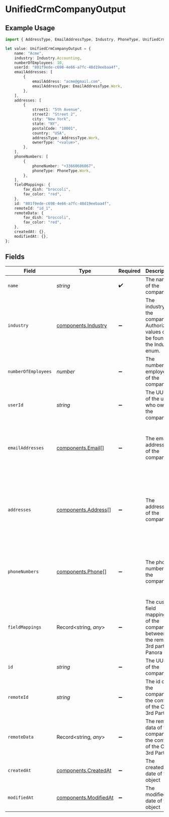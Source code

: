 # UnifiedCrmCompanyOutput

## Example Usage

```typescript
import { AddressType, EmailAddressType, Industry, PhoneType, UnifiedCrmCompanyOutput } from "@panora/sdk/models/components";

let value: UnifiedCrmCompanyOutput = {
    name: "Acme",
    industry: Industry.Accounting,
    numberOfEmployees: 10,
    userId: "801f9ede-c698-4e66-a7fc-48d19eebaa4f",
    emailAddresses: [
        {
            emailAddress: "acme@gmail.com",
            emailAddressType: EmailAddressType.Work,
        },
    ],
    addresses: [
        {
            street1: "5th Avenue",
            street2: "Street 2",
            city: "New York",
            state: "NY",
            postalCode: "10001",
            country: "USA",
            addressType: AddressType.Work,
            ownerType: "<value>",
        },
    ],
    phoneNumbers: [
        {
            phoneNumber: "+33660606067",
            phoneType: PhoneType.Work,
        },
    ],
    fieldMappings: {
        fav_dish: "broccoli",
        fav_color: "red",
    },
    id: "801f9ede-c698-4e66-a7fc-48d19eebaa4f",
    remoteId: "id_1",
    remoteData: {
        fav_dish: "broccoli",
        fav_color: "red",
    },
    createdAt: {},
    modifiedAt: {},
};
```

## Fields

| Field                                                                                                         | Type                                                                                                          | Required                                                                                                      | Description                                                                                                   | Example                                                                                                       |
| ------------------------------------------------------------------------------------------------------------- | ------------------------------------------------------------------------------------------------------------- | ------------------------------------------------------------------------------------------------------------- | ------------------------------------------------------------------------------------------------------------- | ------------------------------------------------------------------------------------------------------------- |
| `name`                                                                                                        | *string*                                                                                                      | :heavy_check_mark:                                                                                            | The name of the company                                                                                       | Acme                                                                                                          |
| `industry`                                                                                                    | [components.Industry](../../models/components/industry.md)                                                    | :heavy_minus_sign:                                                                                            | The industry of the company. Authorized values can be found in the Industry enum.                             | ACCOUNTING                                                                                                    |
| `numberOfEmployees`                                                                                           | *number*                                                                                                      | :heavy_minus_sign:                                                                                            | The number of employees of the company                                                                        | 10                                                                                                            |
| `userId`                                                                                                      | *string*                                                                                                      | :heavy_minus_sign:                                                                                            | The UUID of the user who owns the company                                                                     | 801f9ede-c698-4e66-a7fc-48d19eebaa4f                                                                          |
| `emailAddresses`                                                                                              | [components.Email](../../models/components/email.md)[]                                                        | :heavy_minus_sign:                                                                                            | The email addresses of the company                                                                            | [<br/>{<br/>"email_address": "acme@gmail.com",<br/>"email_address_type": "WORK"<br/>}<br/>]                   |
| `addresses`                                                                                                   | [components.Address](../../models/components/address.md)[]                                                    | :heavy_minus_sign:                                                                                            | The addresses of the company                                                                                  | [<br/>{<br/>"street_1": "5th Avenue",<br/>"city": "New York",<br/>"state": "NY",<br/>"country": "USA",<br/>"address_type": "WORK"<br/>}<br/>] |
| `phoneNumbers`                                                                                                | [components.Phone](../../models/components/phone.md)[]                                                        | :heavy_minus_sign:                                                                                            | The phone numbers of the company                                                                              | [<br/>{<br/>"phone_number": "+33660606067",<br/>"phone_type": "WORK"<br/>}<br/>]                              |
| `fieldMappings`                                                                                               | Record<string, *any*>                                                                                         | :heavy_minus_sign:                                                                                            | The custom field mappings of the company between the remote 3rd party & Panora                                | {<br/>"fav_dish": "broccoli",<br/>"fav_color": "red"<br/>}                                                    |
| `id`                                                                                                          | *string*                                                                                                      | :heavy_minus_sign:                                                                                            | The UUID of the company                                                                                       | 801f9ede-c698-4e66-a7fc-48d19eebaa4f                                                                          |
| `remoteId`                                                                                                    | *string*                                                                                                      | :heavy_minus_sign:                                                                                            | The id of the company in the context of the Crm 3rd Party                                                     | id_1                                                                                                          |
| `remoteData`                                                                                                  | Record<string, *any*>                                                                                         | :heavy_minus_sign:                                                                                            | The remote data of the company in the context of the Crm 3rd Party                                            | {<br/>"fav_dish": "broccoli",<br/>"fav_color": "red"<br/>}                                                    |
| `createdAt`                                                                                                   | [components.CreatedAt](../../models/components/createdat.md)                                                  | :heavy_minus_sign:                                                                                            | The created date of the object                                                                                | 2024-10-01T12:00:00Z                                                                                          |
| `modifiedAt`                                                                                                  | [components.ModifiedAt](../../models/components/modifiedat.md)                                                | :heavy_minus_sign:                                                                                            | The modified date of the object                                                                               | 2024-10-01T12:00:00Z                                                                                          |